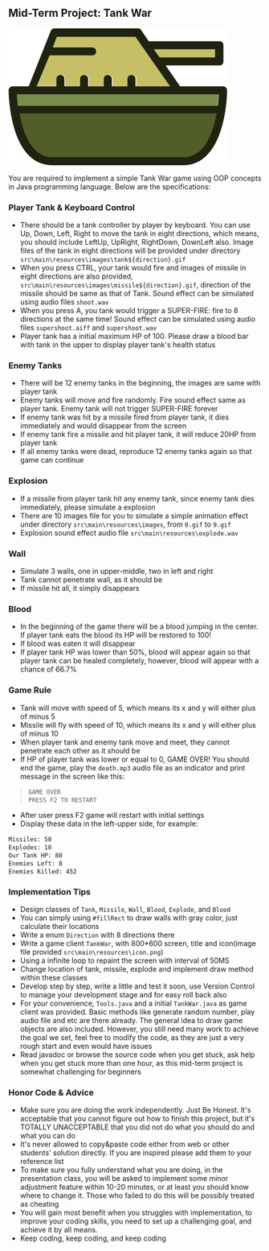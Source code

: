 ## Mid-Term Project: Tank War

![](src/main/resources/tank.png)

You are required to implement a simple Tank War game using OOP concepts in Java programming
language. Below are the specifications:

### Player Tank & Keyboard Control
* There should be a tank controller by player by keyboard. You can use Up, Down, Left, Right
to move the tank in eight directions, which means, you should include LeftUp, UpRight, RightDown,
DownLeft also. Image files of the tank in eight directions will be provided under directory
`src\main\resources\images\tank${direction}.gif`
* When you press CTRL, your tank would fire and images of missile in eight directions are also
provided, `src\main\resources\images\missile${direction}.gif`, direction of the missile should
be same as that of Tank. Sound effect can be simulated using audio files `shoot.wav`
* When you press A, you tank would trigger a SUPER-FIRE: fire to 8 directions at the same time!
Sound effect can be simulated using audio files `supershoot.aiff` and `supershoot.wav`
* Player tank has a initial maximum HP of 100. Please draw a blood bar with tank in the upper
to display player tank's health status

### Enemy Tanks
* There will be 12 enemy tanks in the beginning, the images are same with player tank
* Enemy tanks will move and fire randomly. Fire sound effect same as player tank. Enemy
tank will not trigger SUPER-FIRE forever
* If enemy tank was hit by a missile fired from player tank, it dies immediately and would
disappear from the screen
* If enemy tank fire a missile and hit player tank, it will reduce 20HP from player tank
* If all enemy tanks were dead, reproduce 12 enemy tanks again so that game can continue

### Explosion
* If a missile from player tank hit any enemy tank, since enemy tank dies immediately,
please simulate a explosion
* There are 10 images file for you to simulate a simple animation effect under directory
`src\main\resources\images`, from `0.gif` to `9.gif`
* Explosion sound effect audio file `src\main\resources\explode.wav`

### Wall
* Simulate 3 walls, one in upper-middle, two in left and right
* Tank cannot penetrate wall, as it should be
* If missile hit all, it simply disappears

### Blood
* In the beginning of the game there will be a blood jumping in the center. If player tank
eats the blood its HP will be restored to 100!
* If blood was eaten it will disappear
* If player tank HP was lower than 50%, blood will appear again so that player tank can be
healed completely, however, blood will appear with a chance of 66.7%

### Game Rule
* Tank will move with speed of 5, which means its x and y will either plus of minus 5
* Missile will fly with speed of 10, which means its x and y will either plus of minus 10
* When player tank and enemy tank move and meet, they cannot penetrate each other as it should be
* If HP of player tank was lower or equal to 0, GAME OVER! You should end the game, play the
`death.mp3` audio file as an indicator and print message in the screen like this:
>     GAME OVER  
>     PRESS F2 TO RESTART
* After user press F2 game will restart with initial settings
* Display these data in the left-upper side, for example:
```
Missiles: 50
Explodes: 10
Our Tank HP: 80
Enemies Left: 8
Enemies Killed: 452 
```

### Implementation Tips
* Design classes of `Tank`, `Missile`, `Wall`, `Blood`, `Explode`, and `Blood`
* You can simply using `#fillRect` to draw walls with gray color, just calculate their locations
* Write a enum `Direction` with 8 directions there
* Write a game client `TankWar`, with 800*600 screen, title and icon(image file provided `src\main\resources\icon.png`)
* Using a infinite loop to repaint the screen with interval of 50MS
* Change location of tank, missile, explode and implement draw method within these classes
* Develop step by step, write a little and test it soon, use Version Control to manage your
development stage and for easy roll back also
* For your convenience, `Tools.java` and a initial `TankWar.java` as game client was provided.
Basic methods like generate random number, play audio file and etc are there already. The general
idea to draw game objects are also included. However, you still need many work to achieve the goal
we set, feel free to modify the code, as they are just a very rough start and even would have issues
* Read javadoc or browse the source code when you get stuck, ask help when you get stuck more than
one hour, as this mid-term project is somewhat challenging for beginners

### Honor Code & Advice
* Make sure you are doing the work independently. Just Be Honest. It's acceptable that you cannot
figure out how to finish this project, but it's TOTALLY UNACCEPTABLE that you did not do what you
should do and what you can do
* It's never allowed to copy&paste code either from web or other students' solution directly.
If you are inspired please add them to your reference list
* To make sure you fully understand what you are doing, in the presentation class, you will be
asked to implement some minor adjustment feature within 10-20 minutes, or at least you should
know where to change it. Those who failed to do this will be possibly treated as cheating
* You will gain most benefit when you struggles with implementation, to improve your coding skills,
you need to set up a challenging goal, and achieve it by all means.
* Keep coding, keep coding, and keep coding